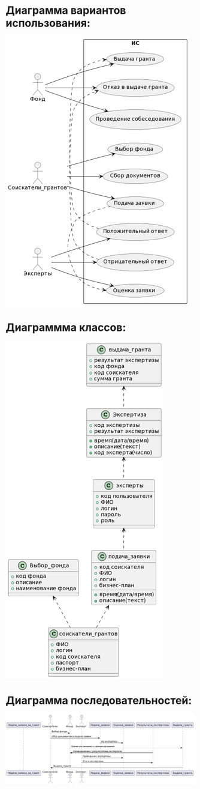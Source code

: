 # Диаграмма вариантов использования:

![диаграмма](usecase.png)

# Диаграммма классов:

![диаграмма](class.png)

# Диаграмма последовательностей:

![диаграмма](SeqDig.png)
